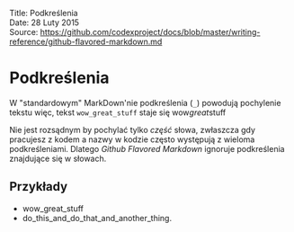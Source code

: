 Title: 		Podkreślenia  
Date: 		28 Luty 2015  
Source:     https://github.com/codexproject/docs/blob/master/writing-reference/github-flavored-markdown.md  

# Podkreślenia
W "standardowym" MarkDown'nie podkreślenia (`_`) powodują pochylenie tekstu więc, tekst `wow_great_stuff` staje się wow*great*stuff

Nie jest rozsądnym by pochylać tylko *część* słowa, 
zwłaszcza gdy pracujesz z kodem a nazwy w kodzie często występują z wieloma podkreśleniami.
Dlatego *Github Flavored Markdown* ignoruje podkreślenia znajdujące się w słowach.

## Przykłady
- wow_great_stuff
- do_this_and_do_that_and_another_thing.